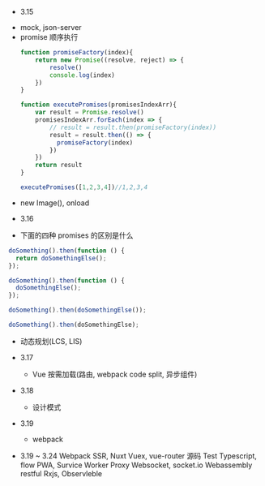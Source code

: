 - 3.15
 * mock, json-server
 * promise 顺序执行
   ```js
   function promiseFactory(index){
       return new Promise((resolve, reject) => {
           resolve()
           console.log(index)
       })
   }

   function executePromises(promisesIndexArr){
       var result = Promise.resolve()
       promisesIndexArr.forEach(index => {
           // result = result.then(promiseFactory(index))
           result = result.then(() => {
             promiseFactory(index)
           })
       })
       return result
   }

   executePromises([1,2,3,4])//1,2,3,4
   ```
 * new Image(), onload


- 3.16
 * 下面的四种 promises 的区别是什么
  ```js
  doSomething().then(function () {
    return doSomethingElse();
  });

  doSomething().then(function () {
    doSomethingElse();
  });

  doSomething().then(doSomethingElse());

  doSomething().then(doSomethingElse);
  ```

  * 动态规划(LCS, LIS)

- 3.17
  * Vue 按需加载(路由, webpack code split, 异步组件)

- 3.18
  * 设计模式

- 3.19
  * webpack


- 3.19 ~ 3.24
 Webpack
 SSR, Nuxt
 Vuex, vue-router 源码
 Test
 Typescript, flow
 PWA, Survice Worker
 Proxy
 Websocket, socket.io
 Webassembly
 restful
 Rxjs, Observleble
